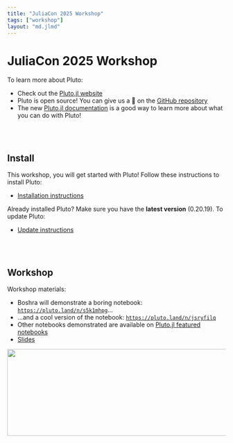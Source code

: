```yaml
---
title: "JuliaCon 2025 Workshop"
tags: ["workshop"]
layout: "md.jlmd"
---
```



# JuliaCon 2025 Workshop

To learn more about Pluto:

- Check out the [Pluto.jl website](https://plutojl.org)
- Pluto is open source! You can give us a 🌟 on the [GitHub repository](https://github.com/fonsp/Pluto.jl)
- The new [Pluto.jl documentation](https://plutojl.org/en/docs/) is a good way to learn more about what you can do with Pluto!


<br>
<br>


## Install
This workshop, you will get started with Pluto! Follow these instructions to install Pluto:
- [Installation instructions](https://plutojl.org/#install)

Already installed Pluto? Make sure you have the **latest version** (0.20.19). To update Pluto:
- [Update instructions](https://plutojl.org/en/docs/update/)

<br>
<br>

## Workshop
Workshop materials:
- Boshra will demonstrate a boring notebook: [`https://pluto.land/n/s5k1mhpg`](https://pluto.land/n/s5k1mhpg)...
- ...and a cool version of the notebook: [`https://pluto.land/n/jsryfilq`](https://pluto.land/n/jsryfilq)
- Other notebooks demonstrated are available on [Pluto.jl featured notebooks](https://featured.plutojl.org/)
- [Slides](https://docs.google.com/presentation/d/e/2PACX-1vTtnrpbazWQAiVAQhNRx_0aRnyqmqyPalvNX0Yh-PdmEwaYt04GZzUSKcx6DB3nlFaTOvTC68xFcR2p/pub?start=false&loop=false&delayms=3000)


<img src="$(root_url)/assets/img/collatz/c8.png" aria-hidden="true" width="700" height="200">
